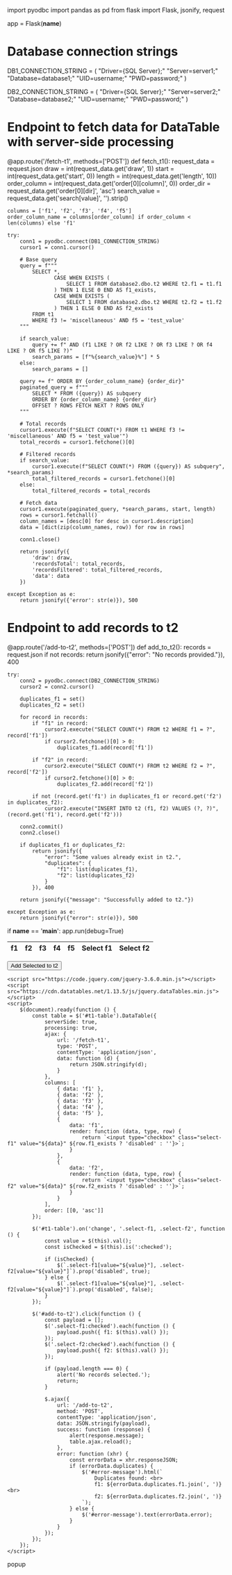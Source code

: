 import pyodbc
import pandas as pd
from flask import Flask, jsonify, request

app = Flask(__name__)

# Database connection strings
DB1_CONNECTION_STRING = (
    "Driver={SQL Server};"
    "Server=server1;"
    "Database=database1;"
    "UID=username;"
    "PWD=password;"
)

DB2_CONNECTION_STRING = (
    "Driver={SQL Server};"
    "Server=server2;"
    "Database=database2;"
    "UID=username;"
    "PWD=password;"
)

# Endpoint to fetch data for DataTable with server-side processing
@app.route('/fetch-t1', methods=['POST'])
def fetch_t1():
    request_data = request.json
    draw = int(request_data.get('draw', 1))
    start = int(request_data.get('start', 0))
    length = int(request_data.get('length', 10))
    order_column = int(request_data.get('order[0][column]', 0))
    order_dir = request_data.get('order[0][dir]', 'asc')
    search_value = request_data.get('search[value]', '').strip()

    columns = ['f1', 'f2', 'f3', 'f4', 'f5']
    order_column_name = columns[order_column] if order_column < len(columns) else 'f1'

    try:
        conn1 = pyodbc.connect(DB1_CONNECTION_STRING)
        cursor1 = conn1.cursor()

        # Base query
        query = f"""
            SELECT *,
                   CASE WHEN EXISTS (
                       SELECT 1 FROM database2.dbo.t2 WHERE t2.f1 = t1.f1
                   ) THEN 1 ELSE 0 END AS f1_exists,
                   CASE WHEN EXISTS (
                       SELECT 1 FROM database2.dbo.t2 WHERE t2.f2 = t1.f2
                   ) THEN 1 ELSE 0 END AS f2_exists
            FROM t1
            WHERE f3 != 'miscellaneous' AND f5 = 'test_value'
        """

        if search_value:
            query += f" AND (f1 LIKE ? OR f2 LIKE ? OR f3 LIKE ? OR f4 LIKE ? OR f5 LIKE ?)"
            search_params = [f"%{search_value}%"] * 5
        else:
            search_params = []

        query += f" ORDER BY {order_column_name} {order_dir}"
        paginated_query = f"""
            SELECT * FROM ({query}) AS subquery
            ORDER BY {order_column_name} {order_dir}
            OFFSET ? ROWS FETCH NEXT ? ROWS ONLY
        """

        # Total records
        cursor1.execute(f"SELECT COUNT(*) FROM t1 WHERE f3 != 'miscellaneous' AND f5 = 'test_value'")
        total_records = cursor1.fetchone()[0]

        # Filtered records
        if search_value:
            cursor1.execute(f"SELECT COUNT(*) FROM ({query}) AS subquery", *search_params)
            total_filtered_records = cursor1.fetchone()[0]
        else:
            total_filtered_records = total_records

        # Fetch data
        cursor1.execute(paginated_query, *search_params, start, length)
        rows = cursor1.fetchall()
        column_names = [desc[0] for desc in cursor1.description]
        data = [dict(zip(column_names, row)) for row in rows]

        conn1.close()

        return jsonify({
            'draw': draw,
            'recordsTotal': total_records,
            'recordsFiltered': total_filtered_records,
            'data': data
        })

    except Exception as e:
        return jsonify({'error': str(e)}), 500


# Endpoint to add records to t2
@app.route('/add-to-t2', methods=['POST'])
def add_to_t2():
    records = request.json
    if not records:
        return jsonify({"error": "No records provided."}), 400

    try:
        conn2 = pyodbc.connect(DB2_CONNECTION_STRING)
        cursor2 = conn2.cursor()

        duplicates_f1 = set()
        duplicates_f2 = set()

        for record in records:
            if "f1" in record:
                cursor2.execute("SELECT COUNT(*) FROM t2 WHERE f1 = ?", record['f1'])
                if cursor2.fetchone()[0] > 0:
                    duplicates_f1.add(record['f1'])

            if "f2" in record:
                cursor2.execute("SELECT COUNT(*) FROM t2 WHERE f2 = ?", record['f2'])
                if cursor2.fetchone()[0] > 0:
                    duplicates_f2.add(record['f2'])

            if not (record.get('f1') in duplicates_f1 or record.get('f2') in duplicates_f2):
                cursor2.execute("INSERT INTO t2 (f1, f2) VALUES (?, ?)", (record.get('f1'), record.get('f2')))

        conn2.commit()
        conn2.close()

        if duplicates_f1 or duplicates_f2:
            return jsonify({
                "error": "Some values already exist in t2.",
                "duplicates": {
                    "f1": list(duplicates_f1),
                    "f2": list(duplicates_f2)
                }
            }), 400

        return jsonify({"message": "Successfully added to t2."})

    except Exception as e:
        return jsonify({"error": str(e)}), 500


if __name__ == '__main__':
    app.run(debug=True)






<!DOCTYPE html>
<html lang="en">
<head>
    <meta charset="UTF-8">
    <meta name="viewport" content="width=device-width, initial-scale=1.0">
    <title>DataTable with Server-Side Processing</title>
    <link rel="stylesheet" href="https://cdn.datatables.net/1.13.5/css/jquery.dataTables.min.css">
</head>
<body>
    <table id="t1-table" class="display" style="width:100%">
        <thead>
            <tr>
                <th>f1</th>
                <th>f2</th>
                <th>f3</th>
                <th>f4</th>
                <th>f5</th>
                <th>Select f1</th>
                <th>Select f2</th>
            </tr>
        </thead>
    </table>
    <button id="add-to-t2">Add Selected to t2</button>
    <div id="error-message" style="color: red;"></div>

    <script src="https://code.jquery.com/jquery-3.6.0.min.js"></script>
    <script src="https://cdn.datatables.net/1.13.5/js/jquery.dataTables.min.js"></script>
    <script>
        $(document).ready(function () {
            const table = $('#t1-table').DataTable({
                serverSide: true,
                processing: true,
                ajax: {
                    url: '/fetch-t1',
                    type: 'POST',
                    contentType: 'application/json',
                    data: function (d) {
                        return JSON.stringify(d);
                    }
                },
                columns: [
                    { data: 'f1' },
                    { data: 'f2' },
                    { data: 'f3' },
                    { data: 'f4' },
                    { data: 'f5' },
                    {
                        data: 'f1',
                        render: function (data, type, row) {
                            return `<input type="checkbox" class="select-f1" value="${data}" ${row.f1_exists ? 'disabled' : ''}>`;
                        }
                    },
                    {
                        data: 'f2',
                        render: function (data, type, row) {
                            return `<input type="checkbox" class="select-f2" value="${data}" ${row.f2_exists ? 'disabled' : ''}>`;
                        }
                    }
                ],
                order: [[0, 'asc']]
            });

            $('#t1-table').on('change', '.select-f1, .select-f2', function () {
                const value = $(this).val();
                const isChecked = $(this).is(':checked');

                if (isChecked) {
                    $(`.select-f1[value="${value}"], .select-f2[value="${value}"]`).prop('disabled', true);
                } else {
                    $(`.select-f1[value="${value}"], .select-f2[value="${value}"]`).prop('disabled', false);
                }
            });

            $('#add-to-t2').click(function () {
                const payload = [];
                $('.select-f1:checked').each(function () {
                    payload.push({ f1: $(this).val() });
                });
                $('.select-f2:checked').each(function () {
                    payload.push({ f2: $(this).val() });
                });

                if (payload.length === 0) {
                    alert('No records selected.');
                    return;
                }

                $.ajax({
                    url: '/add-to-t2',
                    method: 'POST',
                    contentType: 'application/json',
                    data: JSON.stringify(payload),
                    success: function (response) {
                        alert(response.message);
                        table.ajax.reload();
                    },
                    error: function (xhr) {
                        const errorData = xhr.responseJSON;
                        if (errorData.duplicates) {
                            $('#error-message').html(`
                                Duplicates found: <br>
                                f1: ${errorData.duplicates.f1.join(', ')}<br>
                                f2: ${errorData.duplicates.f2.join(', ')}
                            `);
                        } else {
                            $('#error-message').text(errorData.error);
                        }
                    }
                });
            });
        });
    </script>
</body>
</html>









popup



<!DOCTYPE html>
<html lang="en">
<head>
    <meta charset="UTF-8">
    <meta name="viewport" content="width=device-width, initial-scale=1.0">
    <title>File Path Selector with Popup</title>
    <script src="https://code.jquery.com/jquery-3.6.0.min.js"></script>
    <style>
        /* Modal styles */
        .modal {
            display: none;
            position: fixed;
            z-index: 1;
            left: 0;
            top: 0;
            width: 100%;
            height: 100%;
            background-color: rgba(0, 0, 0, 0.4);
            justify-content: center;
            align-items: center;
        }

        .modal-content {
            background-color: #fff;
            padding: 20px;
            border-radius: 5px;
            width: 300px;
            text-align: center;
        }

        .modal-header {
            font-size: 18px;
            margin-bottom: 10px;
        }

        .close {
            color: #aaa;
            float: right;
            font-size: 28px;
            font-weight: bold;
        }

        .close:hover,
        .close:focus {
            color: black;
            text-decoration: none;
            cursor: pointer;
        }
    </style>
</head>
<body>
    <button id="choose-file-btn">Choose File</button>

    <!-- The Modal -->
    <div id="fileModal" class="modal">
        <div class="modal-content">
            <span class="close">&times;</span>
            <div class="modal-header">Select a File</div>
            <input type="file" id="file-input" />
            <br><br>
            <label for="sheet-name">Sheet Name:</label>
            <input type="text" id="sheet-name" placeholder="Enter sheet name" />
            <br><br>
            <button id="upload-btn">Upload File</button>
        </div>
    </div>

    <script>
        // Get the modal and close button elements
        var modal = document.getElementById("fileModal");
        var btn = document.getElementById("choose-file-btn");
        var span = document.getElementsByClassName("close")[0];

        // Show the modal when the button is clicked
        btn.onclick = function() {
            modal.style.display = "flex";
        }

        // Close the modal when the close button is clicked
        span.onclick = function() {
            modal.style.display = "none";
        }

        // Close the modal when clicking outside of it
        window.onclick = function(event) {
            if (event.target == modal) {
                modal.style.display = "none";
            }
        }

        // Handle file selection and send to backend
        $('#upload-btn').on('click', function () {
            var filePath = $('#file-input')[0].files[0];
            var sheetName = $('#sheet-name').val();
            
            if (filePath && sheetName) {
                var formData = new FormData();
                formData.append('file', filePath);
                formData.append('sheet_name', sheetName);

                // Send the file and sheet name to the backend via AJAX
                $.ajax({
                    url: '/upload',
                    type: 'POST',
                    data: formData,
                    processData: false,
                    contentType: false,
                    success: function(response) {
                        alert('File uploaded successfully with sheet name: ' + sheetName);
                        modal.style.display = "none"; // Close the modal
                    },
                    error: function(xhr, status, error) {
                        alert('Error: ' + error);
                    }
                });
            } else {
                alert('Please select a file and enter a sheet name.');
            }
        });
    </script>
</body>
</html>




from flask import Flask, request, jsonify

app = Flask(__name__)

@app.route('/upload', methods=['POST'])
def upload_file():
    if 'file' not in request.files:
        return jsonify({'status': 'error', 'message': 'No file part'}), 400

    file = request.files['file']
    sheet_name = request.form.get('sheet_name')

    if file and sheet_name:
        # Process the file and sheet name
        # Save the file (or process it as needed)
        file.save(f'./uploads/{file.filename}')

        # You can use sheet_name as needed, for example, to open a specific sheet from the file
        return jsonify({'status': 'success', 'file_name': file.filename, 'sheet_name': sheet_name}), 200

    return jsonify({'status': 'error', 'message': 'No file selected or sheet name provided'}), 400

if __name__ == '__main__':
    app.run(debug=True)




